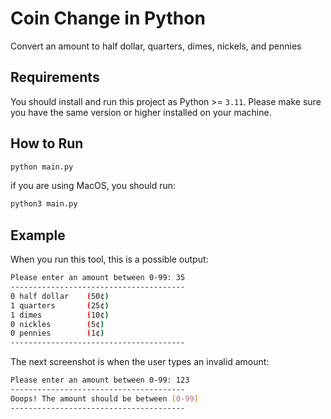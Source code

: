 # Coin Change in Python
Convert an amount to half dollar, quarters, dimes, nickels, and pennies

## Requirements

You should install and run this project as Python >= `3.11`. Please make sure you have the same version or higher installed on your machine.

## How to Run

```bash
python main.py
```

if you are using MacOS, you should run:

```bash
python3 main.py
```

## Example

When you run this tool, this is a possible output:

```sh
Please enter an amount between 0-99: 35
---------------------------------------
0 half dollar    (50¢)
1 quarters       (25¢)
1 dimes          (10¢)
0 nickles        (5¢)
0 pennies        (1¢)
---------------------------------------
```

The next screenshot is when the user types an invalid amount:

```sh
Please enter an amount between 0-99: 123
---------------------------------------
Ooops! The amount should be between [0-99]
---------------------------------------
```
